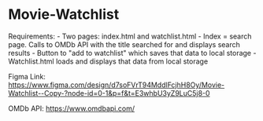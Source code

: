 # Movie-Watchlist
 
Requirements:
    - Two pages: index.html and watchlist.html
    - Index = search page. Calls to OMDb API with the title searched for and displays search results
    - Button to "add to watchlist" which saves that data to local storage
    - Watchlist.html loads and displays that data from local storage

Figma Link: https://www.figma.com/design/d7soFVrT94MddlFcjhH8Oy/Movie-Watchlist--Copy-?node-id=0-1&p=f&t=E3whbU3yZ9LuC5j8-0

OMDb API: https://www.omdbapi.com/